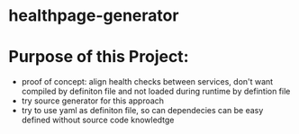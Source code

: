 # healthpage-generator
# Purpose of this Project:
- proof of concept: align health checks between services, don't want compiled by definiton file and not loaded during runtime by defintion file
- try source generator for this approach
- try to use yaml as definiton file, so can dependecies can be easy defined without source code knowledtge
